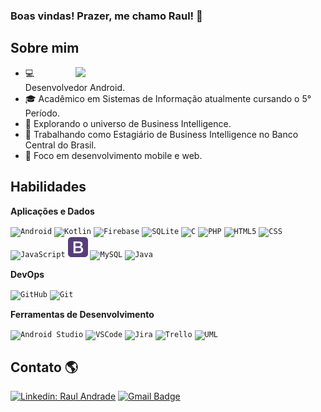 ### Boas vindas! Prazer, me chamo Raul! 👋

## Sobre mim

<img src="https://raw.githubusercontent.com/MicaelliMedeiros/micaellimedeiros/master/image/computer-illustration.png" min-width="400px" max-width="400px" width="400px" align="right">

- 💻   Desenvolvedor Android.
- 🎓   Acadêmico em Sistemas de Informação atualmente cursando o 5° Período.
- 🤔   Explorando o universo de Business Intelligence.
- 💼   Trabalhando como Estagiário de Business Intelligence no Banco Central do Brasil.
- 🌱   Foco em desenvolvimento mobile e web.

## Habilidades

**Aplicações e Dados**

<code><img height="32" src="https://user-images.githubusercontent.com/58220939/108645754-9ba10380-7492-11eb-8cb4-796ec3385dd5.png" alt="Android"/></code>
<code><img height="32" src="https://user-images.githubusercontent.com/58220939/108645775-a9ef1f80-7492-11eb-80aa-54c4dc30b9f8.png" alt="Kotlin"/></code>
<code><img height="32" src="https://user-images.githubusercontent.com/58220939/108645827-d60aa080-7492-11eb-9f4e-9f92289dca3c.png" alt="Firebase"/></code>
<code><img height="32" src="https://user-images.githubusercontent.com/58220939/108646955-35b67b00-7496-11eb-8c05-4f416fcfd554.png" alt="SQLite"/></code>
<code><img height="32" src="https://cdn.iconscout.com/icon/free/png-512/c-programming-569564.png" alt="C"/></code>
<code><img height="32" src="https://user-images.githubusercontent.com/58220939/108646420-92189b00-7494-11eb-9374-ec17226e27a6.png" alt="PHP"/></code>
<code><img height="32" src="https://user-images.githubusercontent.com/58220939/108646801-cd679980-7495-11eb-8d13-fc052e5f66a1.png" alt="HTML5"/></code>
<code><img height="32" src="https://user-images.githubusercontent.com/58220939/108646787-be80e700-7495-11eb-8a48-78720b060ea3.png" alt="CSS"/></code>
<code><img height="32" src="https://user-images.githubusercontent.com/58220939/108646901-14558f00-7496-11eb-8f1a-ac4258a63e9a.png" alt="JavaScript"/></code>
<code><img height="32" src="https://raw.githubusercontent.com/github/explore/80688e429a7d4ef2fca1e82350fe8e3517d3494d/topics/bootstrap/bootstrap.png" alt="Bootstrap"/></code>
<code><img height="32" src="https://user-images.githubusercontent.com/58220939/108646192-cf305d80-7493-11eb-803e-e3df0a0ad8c9.png" alt="MySQL"/></code>
<code><img height="32" src="https://user-images.githubusercontent.com/58220939/108645712-7f9d6200-7492-11eb-956d-30912957293e.png" alt="Java"/></code>

**DevOps**

<code><img height="32" src="https://cdn3.iconfinder.com/data/icons/inficons/512/github.png" alt="GitHub"/></code>
<code><img height="32" src="https://user-images.githubusercontent.com/58220939/108646158-ba53ca00-7493-11eb-9425-4c5ac24642fc.png" alt="Git"/></code>

**Ferramentas de Desenvolvimento**

<code><img height="32" src="https://user-images.githubusercontent.com/58220939/108645964-3699dd80-7493-11eb-8e5a-353e6546554a.png" alt="Android Studio"/></code>
<code><img height="32" src="https://user-images.githubusercontent.com/58220939/108645928-1cf89600-7493-11eb-8182-8cd8d7cd1994.png" alt="VSCode"/></code>
<code><img height="32" src="https://cdn.worldvectorlogo.com/logos/jira-1.svg" alt="Jira"/></code>
<code><img height="32" src="https://cdn.iconscout.com/icon/free/png-512/trello-6-569395.png" alt="Trello"/></code>
<code><img height="32" src="https://user-images.githubusercontent.com/58220939/108646599-3569b000-7495-11eb-905b-bff8f4e0ccd3.png" alt="UML"/></code>

## Contato 🌎

[![Linkedin: Raul Andrade](https://img.shields.io/badge/-raulandrade21-blue?style=flat-square&logo=Linkedin&logoColor=white&link=https://www.linkedin.com/in/raul-andrade21/)](https://www.linkedin.com/in/raul-andrade21/)
[![Gmail Badge](https://img.shields.io/badge/-raul.andrade21@email.com-006bed?style=flat-square&logo=Gmail&logoColor=white&link=mailto:SEU-EMAIL)](mailto:raul.andrade21@email.com)
